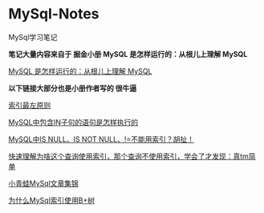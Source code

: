 # MySql-Notes
MySql学习笔记

**笔记大量内容来自于 掘金小册 MySQL 是怎样运行的：从根儿上理解 MySQL** 

[MySQL 是怎样运行的：从根儿上理解 MySQL](https://juejin.im/book/6844733769996304392)

**以下链接大部分也是小册作者写的 很牛逼**

[索引最左原则](https://mp.weixin.qq.com/s/iVDIlhM94loH0b632fhJxw)

[MySQL中包含IN子句的语句是怎样执行的](https://mp.weixin.qq.com/s/UVki6hVmmadyxfPpg9m6tw)

[MySQL中IS NULL、IS NOT NULL、!=不能用索引？胡扯！](https://mp.weixin.qq.com/s/CEJFsDBizdl0SvugGX7UmQ)

[快速理解为啥这个查询使用索引，那个查询不使用索引，学会了才发现：真tm简单](https://mp.weixin.qq.com/s/cyr8rW9-iP_N-BWDyqIVEQ)

[小青蛙MySql文章集锦](https://mp.weixin.qq.com/s/gZHKmC8G4oroJ7yC3ldL1g)

[为什么MySql索引使用B+树](https://draveness.me/whys-the-design-mysql-b-plus-tree/)
